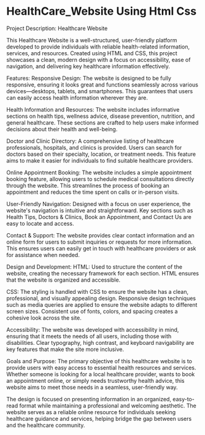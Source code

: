 # HealthCare_Website Using Html Css 


Project Description: Healthcare Website

This Healthcare Website is a well-structured, user-friendly platform developed to provide individuals with reliable health-related information, services, and resources. Created using HTML and CSS, this project showcases a clean, modern design with a focus on accessibility, ease of navigation, and delivering key healthcare information effectively.

Features:
Responsive Design: The website is designed to be fully responsive, ensuring it looks great and functions seamlessly across various devices—desktops, tablets, and smartphones. This guarantees that users can easily access health information wherever they are.

Health Information and Resources: The website includes informative sections on health tips, wellness advice, disease prevention, nutrition, and general healthcare. These sections are crafted to help users make informed decisions about their health and well-being.

Doctor and Clinic Directory: A comprehensive listing of healthcare professionals, hospitals, and clinics is provided. Users can search for doctors based on their specialty, location, or treatment needs. This feature aims to make it easier for individuals to find suitable healthcare providers.

Online Appointment Booking: The website includes a simple appointment booking feature, allowing users to schedule medical consultations directly through the website. This streamlines the process of booking an appointment and reduces the time spent on calls or in-person visits.

User-Friendly Navigation: Designed with a focus on user experience, the website's navigation is intuitive and straightforward. Key sections such as Health Tips, Doctors & Clinics, Book an Appointment, and Contact Us are easy to locate and access.

Contact & Support: The website provides clear contact information and an online form for users to submit inquiries or requests for more information. This ensures users can easily get in touch with healthcare providers or ask for assistance when needed.

Design and Development:
HTML: Used to structure the content of the website, creating the necessary framework for each section. HTML ensures that the website is organized and accessible.

CSS: The styling is handled with CSS to ensure the website has a clean, professional, and visually appealing design. Responsive design techniques such as media queries are applied to ensure the website adapts to different screen sizes. Consistent use of fonts, colors, and spacing creates a cohesive look across the site.

Accessibility: The website was developed with accessibility in mind, ensuring that it meets the needs of all users, including those with disabilities. Clear typography, high contrast, and keyboard navigability are key features that make the site more inclusive.

Goals and Purpose:
The primary objective of this healthcare website is to provide users with easy access to essential health resources and services. Whether someone is looking for a local healthcare provider, wants to book an appointment online, or simply needs trustworthy health advice, this website aims to meet those needs in a seamless, user-friendly way.

The design is focused on presenting information in an organized, easy-to-read format while maintaining a professional and welcoming aesthetic. The website serves as a reliable online resource for individuals seeking healthcare guidance and services, helping bridge the gap between users and the healthcare community.


